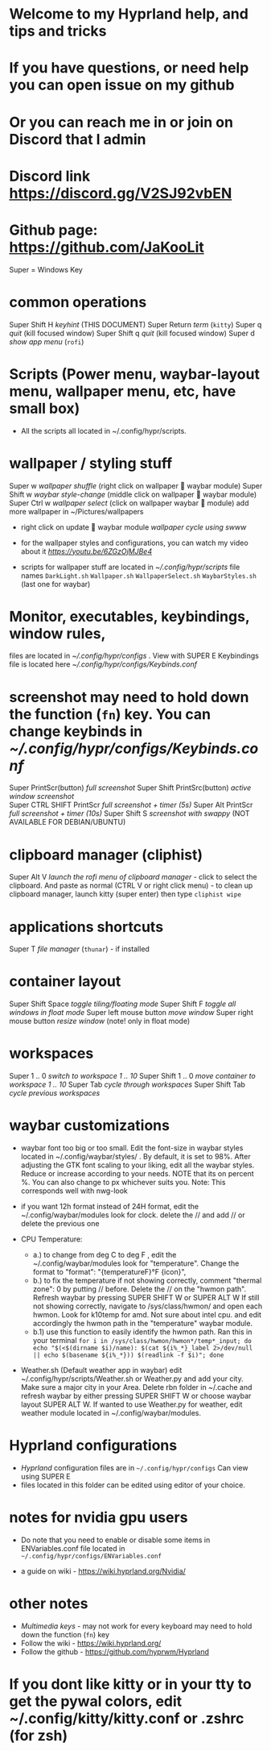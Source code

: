 # Welcome to my Hyprland help, and tips and tricks #
# If you have questions, or need help you can open issue on my github
# Or you can reach me in or join on Discord that I admin
# Discord link https://discord.gg/V2SJ92vbEN  
# Github page: https://github.com/JaKooLit

  Super = Windows Key

# common operations
  Super Shift    H        *keyhint* (THIS DOCUMENT)
  Super          Return   *term* (`kitty`)
  Super          q        *quit* (kill focused window)
  Super   Shift  q        *quit* (kill focused window)
  Super          d        *show app menu* (`rofi`)

# Scripts (Power menu, waybar-layout menu, wallpaper menu, etc, have small box)
  - All the scripts all located in ~/.config/hypr/scripts.
  
# wallpaper / styling stuff
  Super           w       *wallpaper shuffle* (right click on wallpaper   waybar module)
  Super   Shift   w       *waybar style-change* (middle click on wallpaper   waybar module)
  Super   Ctrl    w       *wallpaper select* (click on wallpaper waybar    module) add more wallpaper in ~/Pictures/wallpapers
  
  - right click on update   waybar module  *wallpaper cycle using swww*
  
  - for the wallpaper styles and configurations, you can watch my video about it *https://youtu.be/6ZGzOjMJBe4*
  
  - scripts for wallpaper stuff are located in *~/.config/hypr/scripts* file names `DarkLight.sh` `Wallpaper.sh` `WallpaperSelect.sh` `WaybarStyles.sh` (last one for waybar)

# Monitor, executables, keybindings, window rules, 
  files are located in *~/.config/hypr/configs* . View with SUPER E
  Keybindings file is located here *~/.config/hypr/configs/Keybinds.conf*

# screenshot may need to hold down the function (`fn`) key. You can change keybinds in *~/.config/hypr/configs/Keybinds.conf* 
  Super PrintScr(button)       *full screenshot*
  Super Shift PrintSrc(button) *active window screenshot*         
  Super CTRL SHIFT PrintScr    *full screenshot + timer (5s)*
  Super Alt PrintScr           *full screenshot + timer (10s)*
  Super Shift S                *screenshot with swappy* (NOT AVAILABLE FOR DEBIAN/UBUNTU)

# clipboard manager (cliphist)
  Super Alt V   *launch the rofi menu of clipboard manager* 
    - click to select the clipboard. And paste as normal (CTRL V or right click menu)
    - to clean up clipboard manager, launch kitty (super enter) then type ```cliphist wipe```

# applications shortcuts
  Super   T		  *file manager* (`thunar`) - if installed
    
# container layout
  Super   Shift   Space       *toggle tiling/floating mode*
  Super   Shift   F           *toggle all windows in float mode*
  Super   left mouse button   *move window*
  Super   right mouse button  *resize window* (note! only in float mode)

# workspaces
  Super         1 .. 0    *switch to workspace 1 .. 10*
  Super  Shift  1 .. 0    *move container to workspace 1 .. 10*
  Super   Tab             *cycle through workspaces*
  Super Shift Tab         *cycle previous workspaces*

# waybar customizations
  - waybar font too big or too small. Edit the font-size in waybar styles located in ~/.config/waybar/styles/ . By default, it is set to 98%. After adjusting the GTK font scaling to your liking, edit all the waybar styles. Reduce or increase according to your needs. NOTE that its on percent %. You can also change to px whichever suits you. Note: This corresponds well with nwg-look

  - if you want 12h format instead of 24H format, edit the ~/.config/waybar/modules look for clock. delete the // and add // or delete the previous one

  - CPU Temperature:
    - a.) to change from deg C to deg F , edit the ~/.config/waybar/modules look for "temperature". Change the format to "format": "{temperatureF}°F {icon}",
    - b.) to fix the temperature if not showing correctly, comment "thermal zone": 0 by putting // before. Delete the // on the "hwmon path". Refresh waybar by pressing SUPER SHIFT W or SUPER ALT W If still not showing correctly, navigate to /sys/class/hwmon/ and open each hwmon. Look for k10temp for amd. Not sure about intel cpu. and edit accordingly the hwmon path in the "temperature" waybar module.
    - b.1) use this function to easily identify the hwmon path. Ran this in your terminal    ``` for i in /sys/class/hwmon/hwmon*/temp*_input; do echo "$(<$(dirname $i)/name): $(cat ${i%_*}_label 2>/dev/null || echo $(basename ${i%_*})) $(readlink -f $i)"; done ```
  
  - Weather.sh (Default weather app in waybar) edit ~/.config/hypr/scripts/Weather.sh or Weather.py and add your city. Make sure a major city in your Area. Delete rbn folder in ~/.cache and refresh waybar by either pressing SUPER SHIFT W or choose waybar layout SUPER ALT W. If wanted to use Weather.py for weather, edit weather module located in  ~/.config/waybar/modules.

# Hyprland configurations
  - *Hyprland* configuration files are in `~/.config/hypr/configs` Can view using SUPER E
  - files located in this folder can be edited using editor of your choice.

# notes for nvidia gpu users
  - Do note that you need to enable or disable some items in ENVariables.conf file located in `~/.config/hypr/configs/ENVariables.conf`
  
  - a guide on wiki - https://wiki.hyprland.org/Nvidia/

# other notes
  - *Multimedia keys* - may not work for every keyboard may need to hold down the function (`fn`) key
  - Follow the wiki - https://wiki.hyprland.org/
  - Follow the github - https://github.com/hyprwm/Hyprland

# If you dont like kitty or in your tty to get the pywal colors, edit ~/.config/kitty/kitty.conf or .zshrc (for zsh)

